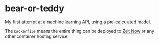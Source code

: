 # bear-or-teddy

My first attempt at a machine learning API, using a pre-calculated model.

The `Dockerfile` means the entire thing can be deployed to [Zeit Now](https://zeit.co/now) or any other container hosting service.
